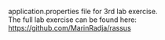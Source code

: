 application.properties file for 3rd lab exercise.  
The full lab exercise can be found here: https://github.com/MarinRadja/rassus
